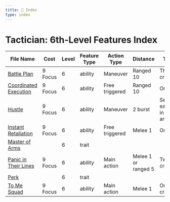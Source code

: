 ```yaml
---
title: 📑 Index
type: index
---
```


# Tactician: 6th-Level Features Index

| File Name                                             | Cost    | Level | Feature Type | Action Type    | Distance            | Target                         |
| ----------------------------------------------------- | ------- | ----- | ------------ | -------------- | ------------------- | ------------------------------ |
| [Battle Plan](../Battle%20Plan)                       | 9 Focus | 6     | ability      | Maneuver       | Ranged 10           | Three creatures                |
| [Coordinated Execution](../Coordinated%20Execution)   | 9 Focus | 6     | ability      | Free triggered | Ranged 10           | One ally                       |
| [Hustle](../Hustle)                                   | 9 Focus | 6     | ability      | Maneuver       | 2 burst             | Self and each ally in the area |
| [Instant Retaliation](../Instant%20Retaliation)       | 9 Focus | 6     | ability      | Free triggered | Melee 1             | One ally                       |
| [Master of Arms](../Master%20of%20Arms)               |         | 6     | trait        |                |                     |                                |
| [Panic in Their Lines](../Panic%20in%20Their%20Lines) | 9 Focus | 6     | ability      | Main action    | Melee 1 or ranged 5 | Two creatures                  |
| [Perk](../Perk)                                       |         | 6     | trait        |                |                     |                                |
| [To Me Squad](../To%20Me%20Squad)                     | 9 Focus | 6     | ability      | Main action    | Melee 1             | One creature                   |
